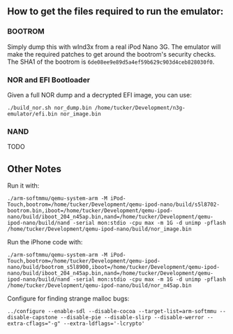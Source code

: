 ## How to get the files required to run the emulator:
### BOOTROM
Simply dump this with wInd3x from a real iPod Nano 3G. The emulator will make the required patches to get around the bootrom's security checks. The SHA1 of the bootrom is `6de08ee9e89d5a4ef59b629c903d4ceb828030f0`.

### NOR and EFI Bootloader
Given a full NOR dump and a decrypted EFI image, you can use:

```
./build_nor.sh nor_dump.bin /home/tucker/Development/n3g-emulator/efi.bin nor_image.bin
```

### NAND
TODO

## Other Notes
Run it with:
```
./arm-softmmu/qemu-system-arm -M iPod-Touch,bootrom=/home/tucker/Development/qemu-ipod-nano/build/s5l8702-bootrom.bin,iboot=/home/tucker/Development/qemu-ipod-nano/build/iboot_204_n45ap.bin,nand=/home/tucker/Development/qemu-ipod-nano/build/nand -serial mon:stdio -cpu max -m 1G -d unimp -pflash /home/tucker/Development/qemu-ipod-nano/build/nor_image.bin
```

Run the iPhone code with:
```
./arm-softmmu/qemu-system-arm -M iPod-Touch,bootrom=/home/tucker/Development/qemu-ipod-nano/build/bootrom_s5l8900,iboot=/home/tucker/Development/qemu-ipod-nano/build/iboot_204_n45ap.bin,nand=/home/tucker/Development/qemu-ipod-nano/build/nand -serial mon:stdio -cpu max -m 1G -d unimp -pflash /home/tucker/Development/qemu-ipod-nano/build/nor_n45ap.bin
```

Configure for finding strange malloc bugs:

```
../configure --enable-sdl --disable-cocoa --target-list=arm-softmmu --disable-capstone --disable-pie --disable-slirp --disable-werror --extra-cflags="-g" --extra-ldflags='-lcrypto'
```
